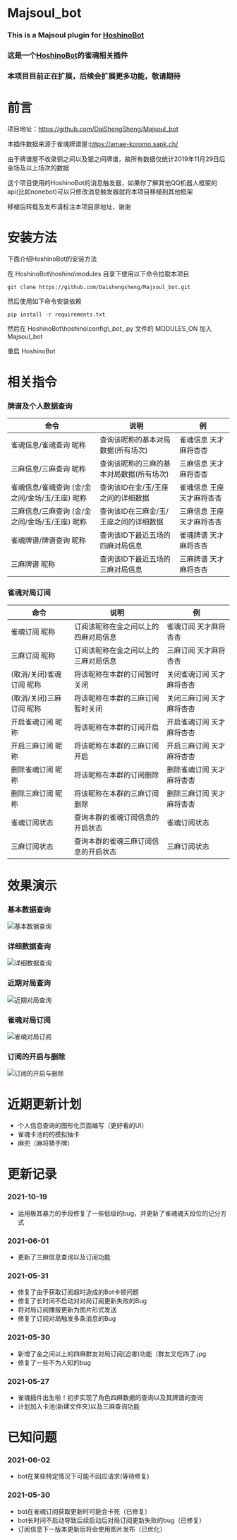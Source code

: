 # Majsoul_bot

### This is a Majsoul plugin for [HoshinoBot](https://github.com/Ice-Cirno/HoshinoBot)
### 这是一个[HoshinoBot](https://github.com/Ice-Cirno/HoshinoBot)的雀魂相关插件
### 本项目目前正在扩展，后续会扩展更多功能，敬请期待


# 前言 
项目地址：https://github.com/DaiShengSheng/Majsoul_bot

本插件数据来源于雀魂牌谱屋:https://amae-koromo.sapk.ch/

由于牌谱屋不收录铜之间以及银之间牌谱，故所有数据仅统计2019年11月29日后金场及以上场次的数据

这个项目使用的HoshinoBot的消息触发器，如果你了解其他QQ机器人框架的api(比如nonebot)可以只修改消息触发器就将本项目移植到其他框架

移植后转载及发布请标注本项目原地址，谢谢

# 安装方法

下面介绍HoshinoBot的安装方法

在 HoshinoBot\hoshino\modules 目录下使用以下命令拉取本项目
```
git clone https://github.com/Daishengsheng/Majsoul_bot.git
```
然后使用如下命令安装依赖
```
pip install -r requirements.txt
```
然后在 HoshinoBot\\hoshino\\config\\\__bot__.py 文件的 MODULES_ON 加入 Majsoul_bot

重启 HoshinoBot


# 相关指令
### 牌谱及个人数据查询
命令  | 说明 | 例
------------- | ------------- | --------------
雀魂信息/雀魂查询 昵称  | 查询该昵称的基本对局数据(所有场次) | 雀魂信息 天才麻将杏杏
三麻信息/三麻查询 昵称 | 查询该昵称的三麻的基本对局数据(所有场次) | 三麻信息 天才麻将杏杏
雀魂信息/雀魂查询 (金/金之间/金场/玉/王座) 昵称 | 查询该ID在金/玉/王座之间的详细数据 | 雀魂信息 王座 天才麻将杏杏
三麻信息/三麻查询 (金/金之间/金场/玉/王座) 昵称 | 查询该ID在三麻金/玉/王座之间的详细数据 | 三麻信息 王座 天才麻将杏杏
雀魂牌谱/牌谱查询 昵称 | 查询该ID下最近五场的四麻对局信息 |  雀魂牌谱 天才麻将杏杏
三麻牌谱 昵称 | 查询该ID下最近五场的三麻对局信息 |  三麻牌谱 天才麻将杏杏

### 雀魂对局订阅
命令 | 说明 | 例
------------- | ------------- | --------------
雀魂订阅 昵称 | 订阅该昵称在金之间以上的四麻对局信息 | 雀魂订阅 天才麻将杏杏
三麻订阅 昵称 | 订阅该昵称在金之间以上的三麻对局信息 | 三麻订阅 天才麻将杏杏
(取消/关闭)雀魂订阅 昵称| 将该昵称在本群的订阅暂时关闭 | 关闭雀魂订阅 天才麻将杏杏
(取消/关闭)三麻订阅 昵称| 将该昵称在本群的三麻订阅暂时关闭 | 关闭三麻订阅 天才麻将杏杏
开启雀魂订阅 昵称 | 将该昵称在本群的订阅开启 | 开启雀魂订阅 天才麻将杏杏
开启三麻订阅 昵称 | 将该昵称在本群的三麻订阅开启 | 开启三麻订阅 天才麻将杏杏
删除雀魂订阅 昵称 | 将该昵称在本群的订阅删除 | 删除雀魂订阅 天才麻将杏杏
删除三麻订阅 昵称 | 将该昵称在本群的三麻订阅删除 | 删除三麻订阅 天才麻将杏杏
雀魂订阅状态 | 查询本群的雀魂订阅信息的开启状态 | 雀魂订阅状态
三麻订阅状态 | 查询本群的雀魂三麻订阅信息的开启状态 | 三麻订阅状态

# 效果演示
### 基本数据查询
![基本数据查询](https://github.com/DaiShengSheng/Majsoul_bot/blob/master/screenshot/selectBasicInfo.png) 
### 详细数据查询
![详细数据查询](https://github.com/DaiShengSheng/Majsoul_bot/blob/master/screenshot/selectExtendInfo.png) 
### 近期对局查询
![近期对局查询](https://github.com/DaiShengSheng/Majsoul_bot/blob/master/screenshot/selectRecord.png) 
### 雀魂对局订阅
![雀魂对局订阅](https://github.com/DaiShengSheng/Majsoul_bot/blob/master/screenshot/OrderRecord.png)
### 订阅的开启与删除
![订阅的开启与删除](https://github.com/DaiShengSheng/Majsoul_bot/blob/master/screenshot/ControlRecord.png)

# 近期更新计划
* 个人信息查询的图形化页面编写（更好看的UI）
* 雀魂卡池的的模拟抽卡
* 麻兜（麻将猜手牌）

# 更新记录
### 2021-10-19
* 运用极其暴力的手段修复了一些低级的bug，并更新了雀魂魂天段位的记分方式

### 2021-06-01
* 更新了三麻信息查询以及订阅功能

### 2021-05-31
* 修复了由于获取订阅超时造成的Bot卡顿问题
* 修复了长时间不启动对对局订阅更新失败的Bug
* 将对局订阅播报更新为图片形式发送
* 修复了订阅对局触发多条消息的Bug

### 2021-05-30
* 新增了金之间以上的四麻群友对局订阅(迫害)功能（群友又吃四了.jpg
* 修复了一些不为人知的bug

### 2021-05-27
* 雀魂插件出生啦！初步实现了角色四麻数据的查询以及其牌谱的查询
* 计划加入卡池(新建文件夹)以及三麻查询功能

# 已知问题
### 2021-06-02
* bot在某些特定情况下可能不回应请求(等待修复)

### 2021-05-30
* bot在雀魂订阅获取更新时可能会卡死（已修复）
* bot长时间不启动导致后续启动后对局订阅更新失败的bug（已修复）
* 订阅信息下一版本更新后将会使用图片发布（已优化）

